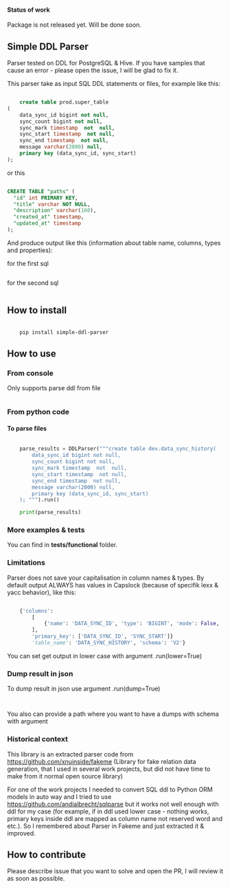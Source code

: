 #### Status of work

Package is not released yet. Will be done soon.

## Simple DDL Parser

Parser tested on DDL for PostgreSQL & Hive. If you have samples that cause an error - please open the issue, I will be glad to fix it.

This parser take as input SQL DDL statements or files, for example like this:

```sql

    create table prod.super_table
(
    data_sync_id bigint not null,
    sync_count bigint not null,
    sync_mark timestamp  not  null,
    sync_start timestamp  not null,
    sync_end timestamp  not null,
    message varchar(2000) null,
    primary key (data_sync_id, sync_start)
);

```

or this


```sql

CREATE TABLE "paths" (
  "id" int PRIMARY KEY,
  "title" varchar NOT NULL,
  "description" varchar(160),
  "created_at" timestamp,
  "updated_at" timestamp
);


```

And produce output like this (information about table name, columns, types and properties):

for the first sql

```json

```


for the second sql

```json


```

## How to install

```bash

    pip install simple-ddl-parser

```


## How to use

### From console 

Only supports parse ddl from file

```bash


```

### From python code

#### To parse files

```python

    parse_results = DDLParser("""create table dev.data_sync_history(
        data_sync_id bigint not null,
        sync_count bigint not null,
        sync_mark timestamp  not  null,
        sync_start timestamp  not null,
        sync_end timestamp  not null,
        message varchar(2000) null,
        primary key (data_sync_id, sync_start)
    ); """).run()

    print(parse_results) 

```

### More examples & tests

You can find in **tests/functional** folder.

### Limitations

Parser does not save your capitalisation in column names & types. By default output ALWAYS has values in Capslock (because of specifik lexx & yacc behavior), like this:

```python

    {'columns': 
        [
            {'name': 'DATA_SYNC_ID', 'type': 'BIGINT', 'mode': False, 'size': None}, {'name': 'SYNC_COUNT', 'type': 'BIGINT', 'mode': False, 'size': None}, ...
        ],
        'primary_key': ['DATA_SYNC_ID', 'SYNC_START']} 
        'table_name': 'DATA_SYNC_HISTORY', 'schema': 'V2'}
```

You can set get output in lower case with argument .run(lower=True)

### Dump result in json

To dump result in json use argument .run(dump=True)

```python



```

You also can provide a path where you want to have a dumps with schema with argument 
### Historical context

This library is an extracted parser code from https://github.com/xnuinside/fakeme (Library for fake relation data generation, that I used in several work projects, but did not have time to make from it normal open source library)

For one of the work projects I needed to convert SQL ddl to Python ORM models in auto way and I tried to use https://github.com/andialbrecht/sqlparse but it works not well enough with ddl for my case (for example, if in ddl used lower case - nothing works, primary keys inside ddl are mapped as column name not reserved word and etc.). So I remembered about Parser in Fakeme and just extracted it & improved. 

## How to contribute

Please describe issue that you want to solve and open the PR, I will review it as soon as possible.
